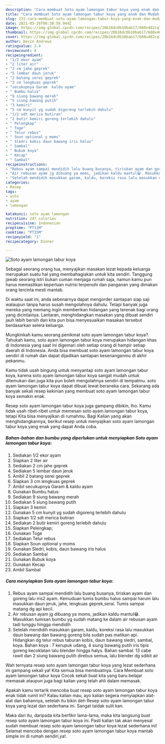 ```yaml
---
description: "Cara membuat Soto ayam lamongan tabur koya yang enak dan Mudah Dibuat"
title: "Cara membuat Soto ayam lamongan tabur koya yang enak dan Mudah Dibuat"
slug: 231-cara-membuat-soto-ayam-lamongan-tabur-koya-yang-enak-dan-mudah-dibuat
date: 2021-05-26T08:30:59.944Z
image: https://img-global.cpcdn.com/recipes/20b16dc0b10bab17/680x482cq70/soto-ayam-lamongan-tabur-koya-foto-resep-utama.jpg
thumbnail: https://img-global.cpcdn.com/recipes/20b16dc0b10bab17/680x482cq70/soto-ayam-lamongan-tabur-koya-foto-resep-utama.jpg
cover: https://img-global.cpcdn.com/recipes/20b16dc0b10bab17/680x482cq70/soto-ayam-lamongan-tabur-koya-foto-resep-utama.jpg
author: Devin Andrews
ratingvalue: 3.4
reviewcount: 8
recipeingredient:
- "1/2 ekor ayam"
- "2 liter air"
- "2 cm jahe geprek"
- "5 lembar daun jeruk"
- "2 batang serei geprek"
- "3 cm lengkuas geprek"
- "secukupnya Garam  kaldu ayam"
- " Bumbu halus"
- "9 siung bawang merah"
- "5 siung bawang putih"
- "3 kemiri"
- "5 cm kunyit yg sudah digoreng terlebih dahulu"
- "1/2 sdt merica butiran"
- "2 butir kemiri goreng terlebih dahulu"
- " Pelengkap"
- " Toge"
- " Telur rebus"
- " Soun optional y moms"
- " Sledri kobis daun bawang iris halus"
- " Sambal"
- " Bubuk koya"
- " Kecap"
- " Sambal"
recipeinstructions:
- "Rebus ayam sampai mendidih lalu buang busanya, tiriskan ayam dan goreng lalu iris2 ayam. Kemuduan tumis bumbu halus sampai harum lalu masukkan daun jeruk, jahe, lengkuas geprek,serai. Tumis sampai matang dg api kecil."
- "Air rebusan ayam jg dibuang ya moms, jadikan kaldu mantul😁. Masukkan tumisan bumbu yg sudah matang ke dalam air rebusan ayam tadi tunggu hingga mendidih"
- "Setelah mendidih masukkan garam, kaldu, koreksi rasa lalu masukkan daun bawang dan bawang goreng bila sudah pas matikan api. Hidangkan dg telur rebus taburan kobis, daun bawang sledri, sambal, koya. Bahan koya : 7 kerupuk udang, 4 siung bawang putih iris tipis goreng kecoklatan lalu blender hingga halys. Bahan sambal: 13 cabe rawit dan 2 siung bawang putih direbus semua, lalu blender dg sdikit air"
categories:
- Resep
tags:
- soto
- ayam
- lamongan

katakunci: soto ayam lamongan 
nutrition: 247 calories
recipecuisine: Indonesian
preptime: "PT11M"
cooktime: "PT35M"
recipeyield: "1"
recipecategory: Dinner

---
```



![Soto ayam lamongan tabur koya](https://img-global.cpcdn.com/recipes/20b16dc0b10bab17/680x482cq70/soto-ayam-lamongan-tabur-koya-foto-resep-utama.jpg)

Sebagai seorang orang tua, menyajikan masakan lezat kepada keluarga merupakan suatu hal yang membahagiakan untuk kita sendiri. Tanggung jawab seorang istri bukan cuman menjaga rumah saja, namun kamu pun harus memastikan keperluan nutrisi terpenuhi dan panganan yang dimakan orang tercinta mesti mantab.

Di waktu  saat ini, anda sebenarnya dapat mengorder santapan siap saji walaupun tanpa harus susah mengolahnya dahulu. Tetapi banyak juga mereka yang memang ingin memberikan hidangan yang terenak bagi orang yang dicintainya. Lantaran, menghidangkan masakan yang dibuat sendiri jauh lebih bersih dan kita pun bisa menyesuaikan masakan tersebut berdasarkan selera keluarga. 



Mungkinkah kamu seorang penikmat soto ayam lamongan tabur koya?. Tahukah kamu, soto ayam lamongan tabur koya merupakan hidangan khas di Indonesia yang saat ini digemari oleh setiap orang di hampir setiap daerah di Indonesia. Anda bisa membuat soto ayam lamongan tabur koya sendiri di rumah dan dapat dijadikan santapan kesenanganmu di akhir pekanmu.

Kamu tidak usah bingung untuk menyantap soto ayam lamongan tabur koya, karena soto ayam lamongan tabur koya sangat mudah untuk ditemukan dan juga kita pun boleh mengolahnya sendiri di tempatmu. soto ayam lamongan tabur koya dapat dibuat lewat beraneka cara. Sekarang ada banyak sekali resep kekinian yang membuat soto ayam lamongan tabur koya semakin enak.

Resep soto ayam lamongan tabur koya juga gampang dibikin, lho. Kamu tidak usah ribet-ribet untuk memesan soto ayam lamongan tabur koya, tetapi Kita bisa menyajikan di rumahmu. Bagi Kalian yang akan menghidangkannya, berikut resep untuk menyajikan soto ayam lamongan tabur koya yang enak yang dapat Anda coba.

<!--inarticleads1-->

##### Bahan-bahan dan bumbu yang diperlukan untuk menyiapkan Soto ayam lamongan tabur koya:

1. Sediakan 1/2 ekor ayam
1. Siapkan 2 liter air
1. Sediakan 2 cm jahe geprek
1. Sediakan 5 lembar daun jeruk
1. Ambil 2 batang serei geprek
1. Siapkan 3 cm lengkuas geprek
1. Ambil secukupnya Garam &amp; kaldu ayam
1. Gunakan  Bumbu halus:
1. Sediakan 9 siung bawang merah
1. Sediakan 5 siung bawang putih
1. Siapkan 3 kemiri
1. Gunakan 5 cm kunyit yg sudah digoreng terlebih dahulu
1. Siapkan 1/2 sdt merica butiran
1. Sediakan 2 butir kemiri goreng terlebih dahulu
1. Siapkan  Pelengkap;
1. Gunakan  Toge
1. Sediakan  Telur rebus
1. Siapkan  Soun optional y moms
1. Gunakan  Sledri, kobis, daun bawang iris halus
1. Sediakan  Sambal
1. Gunakan  Bubuk koya
1. Gunakan  Kecap
1. Ambil  Sambal




<!--inarticleads2-->

##### Cara menyiapkan Soto ayam lamongan tabur koya:

1. Rebus ayam sampai mendidih lalu buang busanya, tiriskan ayam dan goreng lalu iris2 ayam. Kemuduan tumis bumbu halus sampai harum lalu masukkan daun jeruk, jahe, lengkuas geprek,serai. Tumis sampai matang dg api kecil.
1. Air rebusan ayam jg dibuang ya moms, jadikan kaldu mantul😁. Masukkan tumisan bumbu yg sudah matang ke dalam air rebusan ayam tadi tunggu hingga mendidih
1. Setelah mendidih masukkan garam, kaldu, koreksi rasa lalu masukkan daun bawang dan bawang goreng bila sudah pas matikan api. Hidangkan dg telur rebus taburan kobis, daun bawang sledri, sambal, koya. Bahan koya : 7 kerupuk udang, 4 siung bawang putih iris tipis goreng kecoklatan lalu blender hingga halys. Bahan sambal: 13 cabe rawit dan 2 siung bawang putih direbus semua, lalu blender dg sdikit air




Wah ternyata resep soto ayam lamongan tabur koya yang lezat sederhana ini gampang sekali ya! Kita semua bisa membuatnya. Cara Membuat soto ayam lamongan tabur koya Cocok sekali buat kita yang baru belajar memasak ataupun juga bagi kalian yang telah ahli dalam memasak.

Apakah kamu tertarik mencoba buat resep soto ayam lamongan tabur koya enak tidak rumit ini? Kalau kalian mau, ayo kalian segera menyiapkan alat-alat dan bahannya, setelah itu bikin deh Resep soto ayam lamongan tabur koya yang lezat dan sederhana ini. Sangat taidak sulit kan. 

Maka dari itu, daripada kita berfikir lama-lama, maka kita langsung buat resep soto ayam lamongan tabur koya ini. Pasti kalian tak akan menyesal sudah membuat resep soto ayam lamongan tabur koya lezat sederhana ini! Selamat mencoba dengan resep soto ayam lamongan tabur koya mantab simple ini di rumah sendiri,ya!.

